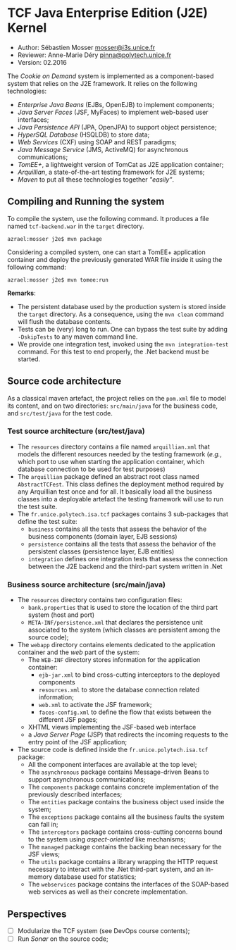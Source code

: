 # TCF Java Enterprise Edition (J2E) Kernel

  * Author: Sébastien Mosser [mosser@i3s.unice.fr](mosser@i3s.unice.fr)
  * Reviewer: Anne-Marie Déry [pinna@polytech.unice.fr](pinna@polytech.unice.fr)
  * Version: 02.2016

  
The _Cookie on Demand_ system is implemented as a component-based system that relies on the J2E framework. It relies on the following technologies:

  * _Enterprise Java Beans_ (EJBs, OpenEJB) to implement components;
  * _Java Server Faces_ (JSF, MyFaces) to implement web-based user interfaces;
  * _Java Persistence API_ (JPA, OpenJPA) to support object persistence;
  * _HyperSQL Database_ (HSQLDB) to store data;
  * _Web Services_ (CXF) using SOAP and REST paradigms;
  * _Java Message Service_ (JMS, ActiveMQ) for asynchronous communications;
  * _TomEE+_, a lightweight version of TomCat as J2E application container;
  * _Arquillian_, a state-of-the-art testing framework for J2E systems;
  * _Maven_ to put all these technologies together _"easily"_.

## Compiling and Running the system

To compile the system, use the following command. It produces a file named `tcf-backend.war` in the `target` directory.

    azrael:mosser j2e$ mvn package
    
Considering a compiled system, one can start a TomEE+ application container and deploy the previously generated WAR file inside it using the following command:

    azrael:mosser j2e$ mvn tomee:run

__Remarks__:

  * The persistent database used by the production system is stored inside the `target` directory. As a consequence, using the `mvn clean` command will flush the database contents.
  * Tests can be (very) long to run. One can bypass the test suite by adding `-DskipTests` to any maven command line.
  * We provide one integration test, invoked using the `mvn integration-test` command. For this test to end properly, the .Net backend must be started.
  
  
## Source code architecture  

As a classical maven artefact, the project relies on the `pom.xml` file to model its content, and on two directories: `src/main/java` for the business code, and `src/test/java` for the test code.

### Test source architecture (src/test/java)

  * The `resources` directory contains a file named `arquillian.xml` that models  the different resources needed by the testing framework (_e.g._, which port to use when starting the application container, which database connection to be used for test purposes)
  * The `arquillian` package defined an abstract root class named `AbstractTCFest`. This class defines the deployment method required by any Arquillian test once and for all. It basically load all the business classes into a deployable artefact the testing framework will use to run the test suite.
  * The `fr.unice.polytech.isa.tcf` packages contains 3 sub-packages that define the test suite:
    * `business` contains all the tests that assess the behavior of the business components (domain layer, EJB sessions)
    * `persistence` contains all the tests that assess the behavior of the persistent classes (persistence layer, EJB entities) 
    * `integration` defines one integration tests that assess the connection between the J2E backend and the third-part system written in .Net

### Business source architecture (src/main/java)  

  * The `resources` directory contains two configuration files:
    * `bank.properties` that is used to store the location of the third part system (host and port)
    * `META-INF/persistence.xml` that declares the persistence unit associated to the system (which classes are persistent among the source code);
  * The `webapp` directory contains elements dedicated to the application container and the _web_ part of the system:
    * The `WEB-INF` directory stores information for the application container:
      * `ejb-jar.xml` to bind cross-cutting interceptors to the deployed components
      *  `resources.xml` to store the database connection related information;
      *  `web.xml` to activate the JSF framework;
      *  `faces-config.xml` to define the flow that exists between the different JSF pages;
    * XHTML views implementing the JSF-based web interface
    * a _Java Server Page_ (JSP) that redirects the incoming requests to the entry point of the JSF application;
  * The source code is defined inside the `fr.unice.polytech.isa.tcf` package:
    * All the component interfaces are available at the top level;
    * The `asynchronous` package contains Message-driven Beans to support asynchronous communications;
    * The `components` package contains concrete implementation of the previously described interfaces;
    * The `entities` package contains the business object used inside the system;
    * The `exceptions` package contains all the business faults the system can fall in;
    * The `interceptors` package contains cross-cutting concerns bound to the system using _aspect-oriented_ like mechanisms;
    * The `managed` package contains the backing bean necessary for the JSF views;
    * The `utils` package contains a library wrapping the HTTP request necessary to interact with the .Net third-part system, and an in-memory database used for statistics;
    * The `webservices` package contains the interfaces of the SOAP-based web services as well as their concrete implementation.

## Perspectives

  - [ ] Modularize the TCF system (see DevOps course contents);  
  - [ ] Run _Sonar_ on the source code;    